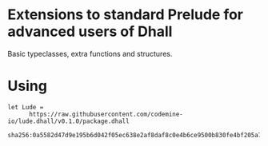 # Extensions to standard Prelude for advanced users of Dhall

Basic typeclasses, extra functions and structures.

# Using

```dhall
let Lude =
      https://raw.githubusercontent.com/codemine-io/lude.dhall/v0.1.0/package.dhall
        sha256:0a5582d47d9e195b6d042f05ec638e2af8daf8c0e4b6ce9500b830fe4bf205a7
```
